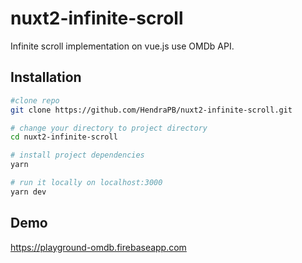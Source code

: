 # nuxt2-infinite-scroll
Infinite scroll implementation on vue.js use OMDb API.

## Installation
``` bash
#clone repo
git clone https://github.com/HendraPB/nuxt2-infinite-scroll.git

# change your directory to project directory
cd nuxt2-infinite-scroll

# install project dependencies
yarn

# run it locally on localhost:3000
yarn dev
```

## Demo
https://playground-omdb.firebaseapp.com
